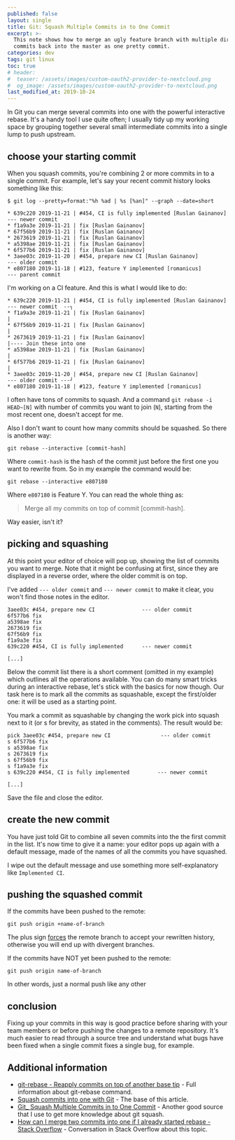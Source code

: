 ```yaml
---
published: false
layout: single
title: Git: Squash Multiple Commits in to One Commit
excerpt: >-
  This note shows how to merge an ugly feature branch with multiple dirty WIP
  commits back into the master as one pretty commit.
categories: dev
tags: git linux
toc: true
# header:
#  teaser: /assets/images/custom-oauth2-provider-to-nextcloud.png
#  og_image: /assets/images/custom-oauth2-provider-to-nextcloud.png
last_modified_at: 2019-10-24
---
```


In Git you can merge several commits into one with the powerful interactive rebase.
It's a handy tool I use quite often;
I usually tidy up my working space by grouping together several small intermediate
commits into a single lump to push upstream.

## choose your starting commit

When you squash commits, you're combining 2 or more commits in to a single commit.
For example, let's say your recent commit history looks something like this:

```
$ git log --pretty=format:"%h %ad | %s [%an]" --graph --date=short

* 639c220 2019-11-21 | #454, CI is fully implemented [Ruslan Gainanov]  --- newer commit
* f1a9a3e 2019-11-21 | fix [Ruslan Gainanov]
* 67f56b9 2019-11-21 | fix [Ruslan Gainanov]
* 2673619 2019-11-21 | fix [Ruslan Gainanov]
* a5398ae 2019-11-21 | fix [Ruslan Gainanov]
* 6f577b6 2019-11-21 | fix [Ruslan Gainanov]
* 3aee03c 2019-11-20 | #454, prepare new CI [Ruslan Gainanov]           --- older commit
* e807180 2019-11-18 | #123, feature Y implemented [romanicus]          --- parent commit
```

I'm working on a CI feature. And this is what I would like to do:
```
* 639c220 2019-11-21 | #454, CI is fully implemented [Ruslan Gainanov]  --- newer commit  --┐
* f1a9a3e 2019-11-21 | fix [Ruslan Gainanov]                                                |
* 67f56b9 2019-11-21 | fix [Ruslan Gainanov]                                                |
* 2673619 2019-11-21 | fix [Ruslan Gainanov]                                                |---- Join these into one
* a5398ae 2019-11-21 | fix [Ruslan Gainanov]                                                |
* 6f577b6 2019-11-21 | fix [Ruslan Gainanov]                                                |
* 3aee03c 2019-11-20 | #454, prepare new CI [Ruslan Gainanov]           --- older commit ---┘
* e807180 2019-11-18 | #123, feature Y implemented [romanicus]
```

I often have tons of commits to squash. And a command `git rebase -i HEAD~[N]` with
number of commits you want to join (`N`), starting from the most recent one, doesn't accept for me.

Also I don't want to count how many commits should be squashed. So there is another way:
```
git rebase --interactive [commit-hash]
```

Where `commit-hash` is the hash of the commit just before the first one you want to rewrite from.
So in my example the command would be:
```
git rebase --interactive e807180
```

Where `e807180` is Feature Y. You can read the whole thing as:
> Merge all my commits on top of commit [commit-hash].

Way easier, isn't it?

## picking and squashing

At this point your editor of choice will pop up, showing the list of commits you want to merge.
Note that it might be confusing at first, since they are displayed in a reverse order,
where the older commit is on top.

I've added `--- older commit` and `--- newer commit` to make it clear, you won't find those notes in the editor.
```
3aee03c #454, prepare new CI               --- older commit
6f577b6 fix                 
a5398ae fix
2673619 fix
67f56b9 fix
f1a9a3e fix
639c220 #454, CI is fully implemented      --- newer commit

[...]
```

Below the commit list there is a short comment (omitted in my example)
which outlines all the operations available.
You can do many smart tricks during an interactive rebase,
let's stick with the basics for now though.
Our task here is to mark all the commits as squashable, except the first/older one:
it will be used as a starting point.

You mark a commit as squashable by changing the work pick into squash next to it (or s for brevity, as stated in the comments). The result would be:
```
pick 3aee03c #454, prepare new CI                --- older commit
s 6f577b6 fix                 
s a5398ae fix
s 2673619 fix
s 67f56b9 fix
s f1a9a3e fix
s 639c220 #454, CI is fully implemented         --- newer commit

[...]
```

Save the file and close the editor.

## create the new commit

You have just told Git to combine all seven commits into the the first commit in the list.
It's now time to give it a name: your editor pops up again with a default message,
made of the names of all the commits you have squashed.

I wipe out the default message and use something more self-explanatory like `Implemented CI`.

## pushing the squashed commit

If the commits have been pushed to the remote:
```
git push origin +name-of-branch
```

The plus sign [forces][force-push] the remote branch to accept your rewritten history,
otherwise you will end up with divergent branches.

If the commits have NOT yet been pushed to the remote:
```
git push origin name-of-branch
```

In other words, just a normal push like any other

## conclusion

Fixing up your commits in this way is good practice before sharing with your team
members or before pushing the changes to a remote repository.
It's much easier to read through a source tree and understand what bugs have been
fixed when a single commit fixes a single bug, for example.

## Additional information

* [git-rebase - Reapply commits on top of another base tip](https://git-scm.com/docs/git-rebase) -
  Full information about git-rebase command.
* [Squash commits into one with Git](https://www.internalpointers.com/post/squash-commits-into-one-git) -
  The base of this article.
* [Git_ Squash Multiple Commits in to One Commit](https://stackabuse.com/git-squash-multiple-commits-in-to-one-commit/) -
  Another good source that I use to get more knowledge about git squash.
* [How can I merge two commits into one if I already started rebase - Stack Overflow](https://stackoverflow.com/questions/2563632/how-can-i-merge-two-commits-into-one-if-i-already-started-rebase) -
  Conversation in Stack Overflow about this topic.


[force-push]: https://git-scm.com/docs/git-push#Documentation/git-push.txt---force
